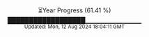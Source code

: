 <p align="center">
⏳Year Progress (61.41 %)<br>
██████████████████▁▁▁▁▁▁▁▁▁▁▁▁ <br>
<sub>Updated: Mon, 12 Aug 2024 18:04:11 GMT</sub>
</p>

